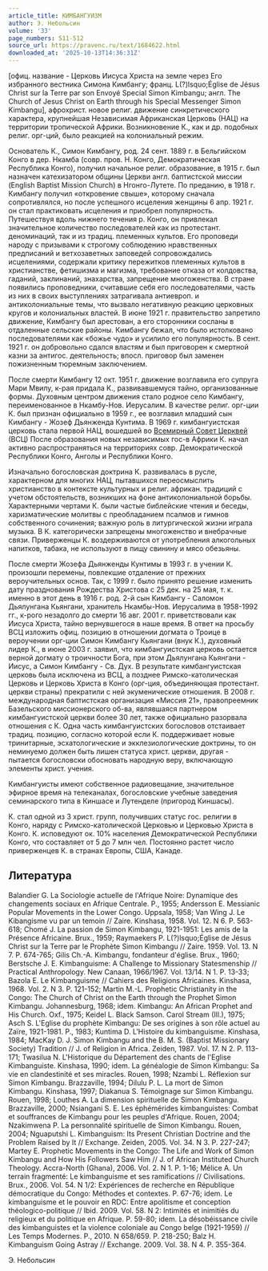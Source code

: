 ```yaml
---
article_title: КИМБАНГУИЗМ
author: Э. Небольсин
volume: '33'
page_numbers: 511-512
source_url: https://pravenc.ru/text/1684622.html
downloaded_at: '2025-10-13T14:36:31Z'
---
```


[офиц. название - Церковь Иисуса Христа на земле через Его избранного вестника Симона Кимбангу; франц. L(?)lsquo;Église de Jésus Christ sur la Terre par son Envoyé Special Simon Kimbangu; англ. The Church of Jesus Christ on Earth through his Special Messenger Simon Kimbangu], афрохрист. новое религ. движение синкретического характера, крупнейшая Независимая Африканская Церковь (НАЦ) на территории тропической Африки. Возникновение К., как и др. подобных религ. орг-ций, было реакцией на колониальный режим.

Основатель К., Симон Кимбангу, род. 24 сент. 1889 г. в Бельгийском Конго в дер. Нкамба (совр. пров. Н. Конго, Демократическая Республика Конго), получил начальное религ. образование, в 1915 г. был назначен катехизатором общины Церкви англ. баптистской миссии (English Baptist Mission Church) в Нгонго-Лутете. По преданию, в 1918 г. Кимбангу получил «откровение свыше», которому сначала сопротивлялся, но после успешного исцеления женщины 6 апр. 1921 г. он стал практиковать исцеления и приобрел популярность. Путешествуя вдоль нижнего течения р. Конго, он привлекал значительное количество последователей как из протестант. деноминаций, так и из традиц. племенных культов. Его проповеди народу с призывами к строгому соблюдению нравственных предписаний и ветхозаветных заповедей сопровождались исцелениями, содержали критику пережитков племенных культов в христианстве, фетишизма и магизма, требование отказа от колдовства, гаданий, заклинаний, знахарства, запрещение многоженства. В стране появились проповедники, считавшие себя его последователями, часть из них в своих выступлениях затрагивала антиевроп. и антиколониальные темы, что вызвало негативную реакцию церковных кругов и колониальных властей. В июне 1921 г. правительство запретило движение, Кимбангу был арестован, а его сторонники сосланы в отдаленные сельские районы. Кимбангу бежал, что было истолковано последователями как «божье чудо» и усилило его популярность. В сент. 1921 г. он добровольно сдался властям и был приговорен к смертной казни за антигос. деятельность; впосл. приговор был заменен пожизненным тюремным заключением.

После смерти Кимбангу 12 окт. 1951 г. движение возглавила его супруга Мари Мвилу, к-рая придала К., развивавшемуся тайно, организованные формы. Духовным центром движения стало родное село Кимбангу, переименованное в Нкамбу-Нов. Иерусалим. В качестве религ. орг-ции К. был признан официально в 1959 г., ее возглавил младший сын Кимбангу - Жозеф Дьянженда Кунтима. В 1969 г. кимбангуистская церковь стала первой НАЦ, вошедшей во [Всемирный Совет Церквей](<https://pravenc.ru/text/Всемирный Совет Церквей.html>) (ВСЦ) После образования новых независимых гос-в Африки К. начал активно распространяться на территориях совр. Демократической Республики Конго, Анголы и Республики Конго.

Изначально богословская доктрина К. развивалась в русле, характерном для многих НАЦ, пытавшихся переосмыслить христианство в контексте культурных и религ. африкан. традиций с учетом обстоятельств, возникших на фоне антиколониальной борьбы. Характерными чертами К. были частые библейские чтения и беседы, харизматические молитвы с преобладанием псалмов и гимнов собственного сочинения; важную роль в литургической жизни играла музыка. В К. категорически запрещены многоженство и внебрачные связи. Приверженцы К. воздерживаются от употребления алкогольных напитков, табака, не используют в пищу свинину и мясо обезьяны.

После смерти Жозефа Дьянженды Кунтимы в 1993 г. в учении К. произошли перемены, повлекшие отдаление от прежних вероучительных основ. Так, с 1999 г. было принято решение изменить дату празднования Рождества Христова с 25 дек. на 25 мая, т. к. именно в этот день в 1916 г. род. 2-й сын Кимбангу - Саломон Дьялунгана Кьянгани, хранитель Нкамбы-Нов. Иерусалима в 1958-1992 гг., к-рого незадолго до смерти 16 авг. 2001 г. приветствовали как Иисуса Христа, тайно вернувшегося в наше время. В ответ на просьбу ВСЦ изложить офиц. позицию в отношении догмата о Троице в вероучении орг-ции Симон Кимбангу Кьянгани (внук К.), духовный лидер К., в июне 2003 г. заявил, что кимбангуистская церковь остается верной догмату о троичности Бога, при этом Дьялунгана Кьянгани - Иисус, а Симон Кимбангу - Св. Дух. В результате кимбангуистская церковь была исключена из ВСЦ, а позднее Римско-католическая Церковь и Церковь Христа в Конго (орг-ция, объединяющая протестант. церкви страны) прекратили с ней экуменические отношения. В 2008 г. международная баптистская организация «Миссия 21», правопреемник Базельского миссионерского об-ва, являвшаяся партнером кимбангуистской церкви более 30 лет, также официально разорвала отношения с К. Одна часть кимбангуистских богословов отстаивает традиц. позицию, согласно которой если К. поддерживает новые тринитарные, эсхатологические и экклезиологические доктрины, то он неминуемо должен быть лишен статуса христ. церкви, другая - пытается богословски обосновать народную веру, включающую элементы христ. учения.

Кимбангуисты имеют собственное радиовещание, значительное эфирное время на телеканалах, богословские учебные заведения семинарского типа в Киншасе и Лутенделе (пригород Киншасы).

К. стал одной из 3 христ. групп, получивших статус гос. религии в Конго, наряду с Римско-католической Церковью и Церковью Христа в Конго. К. исповедуют ок. 10% населения Демократической Республики Конго, что составляет от 5 до 7 млн чел. Постоянно растет число приверженцев К. в странах Европы, США, Канаде.

## Литература

Balandier G. La Sociologie actuelle de l'Afrique Noire: Dynamique des changements sociaux en Afrique Centrale. P., 1955; Andersson E. Messianic Popular Movements in the Lower Congo. Uppsala, 1958; Van Wing J. Le Kibangisme vu par un temoin // Zaire. Kinshasa, 1958. Vol. 12. N 6. P. 563-618; Chomé J. La passion de Simon Kimbangu, 1921-1951: Les amis de la Présence Africaine. Brux., 1959; Raymaekers P. L(?)lsquo;Église de Jésus Christ sur la Terre par le Prophète Simon Kimbangu // Zaire. 1959. Vol. 13. N 7. P. 674-765; Gilis Ch.-A. Kimbangu, fondanteur d'église. Brux., 1960; Berstsche J. E. Kimbanguisme: A Challenge to Missionary Statesmenship // Practical Anthropology. New Canaan, 1966/1967. Vol. 13/14. N 1. P. 13-33; Bazola E. Le Kimbanguisme // Cahiers des Religions Africaines. Kinshasa, 1968. Vol. 2. N 3. P. 121-152; Martin M.-L. Prophetic Christianity in the Congo: The Church of Christ on the Earth through the Prophet Simon Kimbangu. Johannesburg, 1968; idem. Kimbangu: An African Prophet and His Church. Oxf., 1975; Keidel L. Black Samson. Carol Stream (Ill.), 1975; Asch S. L'Eglise du prophète Kimbangu: De ses origines à son rôle actuel au Zaïre, 1921-1981. P., 1983; Kuntima D. L'Histoire du kimbanguisme. Kinshasa, 1984; MacKay D. J. Simon Kimbangu and the B. M. S. (Baptist Missionary Society) Tradition // J. of Religion in Africa. Zeiden, 1987. Vol. 17. N 2. P. 113-171; Twasilua N. L'Historique du Département des chants de l'Eglise Kimbanguiste. Kinshasa, 1990; idem. La généalogie de Simon Kimbangu: Sa vie en clandestinité et ses miracles. Rouen, 1998; Nzambi L. Réflexion sur Simon Kimbangu. Brazzaville, 1994; Dilulu P. L. La mort de Simon Kimbangu. Kinshasa, 1997; Diakanua S. Témoignage sur Simon Kimbangu. Rouen, 1998; Louthes A. La dimension spirituelle de Simon Kimbangu. Brazzaville, 2000; Nsiangani S. E. Les éphémérides kimbanguistes: Combat et souffrances de Kimbangu pour les peuples d'Afrique. Rouen, 2004; Nzakimwena P. La personnalité spirituelle de Simon Kimbangu. Rouen, 2004; Nguaputshi L. Kimbanguism: Its Present Christian Doctrine and the Problem Raised by It // Exchange. Zeiden, 2005. Vol. 34. N 3. P. 227-247; Martey E. Prophetic Movements in the Congo: The Life and Work of Simon Kimbangu and How His Followers Saw Him // J. of African Instituted Church Theology. Accra-North (Ghana), 2006. Vol. 2. N 1. P. 1-16; Mélice A. Un terrain fragmenté: Le kimbanguisme et ses ramifications // Civilisations. Brux., 2006. Vol. 54. N 1/2: Expériences de recherche en République démocratique du Congo: Méthodes et contextes. P. 67-76; idem. Le kimbanguisme et le pouvoir en RDC: Entre apolitisme et conception théologico-politique // Ibid. 2009. Vol. 58. N 2: Intimités et inimitiés du religieux et du politique en Afrique. P. 59-80; idem. La désobéissance civile des kimbanguistes et la violence coloniale au Congo belge (1921-1959) // Les Temps Modernes. P., 2010. N 658/659. P. 218-250; Balz H. Kimbanguism Going Astray // Exchange. 2009. Vol. 38. N 4. P. 355-364.

Э. Небольсин
